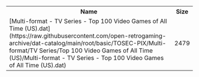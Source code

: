 <table>
<tr><th>Name</th><th>Size</th></tr>
<tr><td>
[Multi-format - TV Series - Top 100 Video Games of All Time (US).dat](https://raw.githubusercontent.com/open-retrogaming-archive/dat-catalog/main/root/basic/TOSEC-PIX/Multi-format/TV Series/Top 100 Video Games of All Time (US)/Multi-format - TV Series - Top 100 Video Games of All Time (US).dat)
</td><td>2479</td></tr>
</table>
